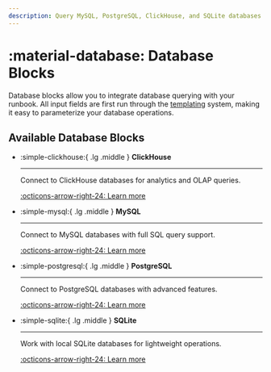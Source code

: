 ```yaml
---
description: Query MySQL, PostgreSQL, ClickHouse, and SQLite databases directly in runbooks.
---
```


# :material-database: Database Blocks

Database blocks allow you to integrate database querying with your runbook. All input fields are first run through the [templating](../../templating.md) system, making it easy to parameterize your database operations.

## Available Database Blocks

<div class="grid cards" markdown>

-   :simple-clickhouse:{ .lg .middle } **ClickHouse**

    ---

    Connect to ClickHouse databases for analytics and OLAP queries.

    [:octicons-arrow-right-24: Learn more](clickhouse.md)

-   :simple-mysql:{ .lg .middle } **MySQL**

    ---

    Connect to MySQL databases with full SQL query support.

    [:octicons-arrow-right-24: Learn more](mysql.md)

-   :simple-postgresql:{ .lg .middle } **PostgreSQL**

    ---

    Connect to PostgreSQL databases with advanced features.

    [:octicons-arrow-right-24: Learn more](postgresql.md)

-   :simple-sqlite:{ .lg .middle } **SQLite**

    ---

    Work with local SQLite databases for lightweight operations.

    [:octicons-arrow-right-24: Learn more](sqlite.md)

</div>
